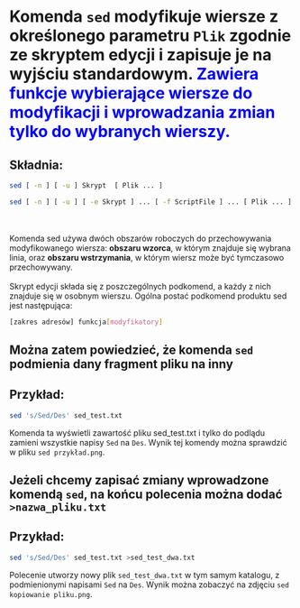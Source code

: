 # Komenda `sed` modyfikuje wiersze z określonego parametru `Plik` zgodnie ze skryptem edycji i zapisuje je na wyjściu standardowym. <span style="color:blue">Zawiera funkcje wybierające wiersze do modyfikacji i wprowadzania zmian tylko do wybranych wierszy.</span>

## Składnia:
```sh
sed [ -n ] [ -u ] Skrypt  [ Plik ... ]

sed [ -n ] [ -u ] [ -e Skrypt ] ... [ -f ScriptFile ] ... [ Plik ... ]
```
\
\
Komenda sed używa dwóch obszarów roboczych do przechowywania modyfikowanego wiersza: **obszaru wzorca**, w którym znajduje się wybrana linia, oraz **obszaru wstrzymania**, w którym wiersz może być tymczasowo przechowywany.
\
\
Skrypt edycji składa się z poszczególnych podkomend, a każdy z nich znajduje się w osobnym wierszu. Ogólna postać podkomend produktu sed jest następująca:

```sh
[zakres adresów] funkcja[modyfikatory]
```

## Można zatem powiedzieć, że komenda `sed` podmienia dany fragment pliku na inny
## Przykład:
```sh
sed 's/Sed/Des' sed_test.txt
```
Komenda ta wyświetli zawartość pliku sed_test.txt i tylko do podlądu zamieni wszystkie napisy `Sed` na `Des`. Wynik tej komendy można sprawdzić w pliku `sed przykład.png`.

## Jeżeli chcemy zapisać zmiany wprowadzone komendą `sed`, na końcu polecenia można dodać `>nazwa_pliku.txt`
## Przykład:
```sh
sed 's/Sed/Des' sed_test.txt >sed_test_dwa.txt
```
Polecenie utworzy nowy plik `sed_test_dwa.txt` w tym samym katalogu, z podmienionymi napisami `Sed` na `Des`. Wynik można zobaczyć na zdjęciu `sed kopiowanie pliku.png`.
